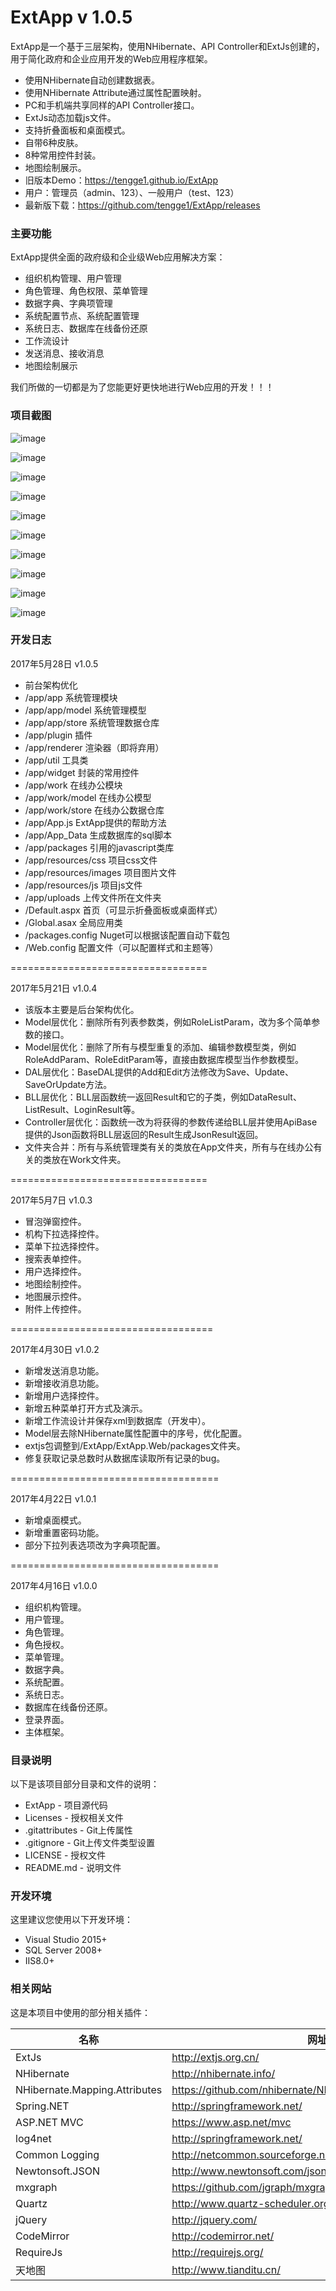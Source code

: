 # ExtApp v 1.0.5

ExtApp是一个基于三层架构，使用NHibernate、API Controller和ExtJs创建的，用于简化政府和企业应用开发的Web应用程序框架。

  - 使用NHibernate自动创建数据表。
  - 使用NHibernate Attribute通过属性配置映射。
  - PC和手机端共享同样的API Controller接口。
  - ExtJs动态加载js文件。
  - 支持折叠面板和桌面模式。
  - 自带6种皮肤。
  - 8种常用控件封装。
  - 地图绘制展示。
  - 旧版本Demo：https://tengge1.github.io/ExtApp
  - 用户：管理员（admin、123）、一般用户（test、123）
  - 最新版下载：https://github.com/tengge1/ExtApp/releases

### 主要功能

ExtApp提供全面的政府级和企业级Web应用解决方案：

* 组织机构管理、用户管理
* 角色管理、角色权限、菜单管理
* 数据字典、字典项管理
* 系统配置节点、系统配置管理
* 系统日志、数据库在线备份还原
* 工作流设计
* 发送消息、接收消息
* 地图绘制展示

我们所做的一切都是为了您能更好更快地进行Web应用的开发！！！

### 项目截图

![image](https://github.com/tengge1/ExtApp/blob/master/%E5%9B%BE%E7%89%87/%E5%9B%BE%E7%89%871.PNG)
 
![image](https://github.com/tengge1/ExtApp/blob/master/%E5%9B%BE%E7%89%87/%E5%9B%BE%E7%89%872.PNG)
 
![image](https://github.com/tengge1/ExtApp/blob/master/%E5%9B%BE%E7%89%87/%E5%9C%B0%E5%9B%BE%E5%B1%95%E7%A4%BA%E6%8E%A7%E4%BB%B6.PNG)
  
![image](https://github.com/tengge1/ExtApp/blob/master/%E5%9B%BE%E7%89%87/%E5%9C%B0%E5%9B%BE%E7%BB%98%E5%88%B6%E6%8E%A7%E4%BB%B6.PNG)
   
![image](https://github.com/tengge1/ExtApp/blob/master/%E5%9B%BE%E7%89%87/%E5%B7%A5%E4%BD%9C%E6%B5%81%E8%AE%BE%E8%AE%A1.PNG)
    
![image](https://github.com/tengge1/ExtApp/blob/master/%E5%9B%BE%E7%89%87/%E6%A1%8C%E9%9D%A21.png)
     
![image](https://github.com/tengge1/ExtApp/blob/master/%E5%9B%BE%E7%89%87/%E6%A1%8C%E9%9D%A22.png)

![image](https://github.com/tengge1/ExtApp/blob/master/%E5%9B%BE%E7%89%87/%E6%A1%8C%E9%9D%A23.png)

![image](https://github.com/tengge1/ExtApp/blob/master/%E5%9B%BE%E7%89%87/%E7%94%A8%E6%88%B7%E9%80%89%E6%8B%A9%E6%8E%A7%E4%BB%B6.PNG)

![image](https://github.com/tengge1/ExtApp/blob/master/%E5%9B%BE%E7%89%87/%E9%99%84%E4%BB%B6%E4%B8%8A%E4%BC%A0%E6%8E%A7%E4%BB%B6.PNG)
  


### 开发日志

2017年5月28日 v1.0.5

* 前台架构优化
* /app/app          系统管理模块
* /app/app/model    系统管理模型
* /app/app/store    系统管理数据仓库
* /app/plugin       插件
* /app/renderer     渲染器（即将弃用）
* /app/util         工具类
* /app/widget       封装的常用控件
* /app/work         在线办公模块
* /app/work/model   在线办公模型
* /app/work/store   在线办公数据仓库
* /app/App.js       ExtApp提供的帮助方法
* /app/App_Data     生成数据库的sql脚本
* /app/packages     引用的javascript类库
* /app/resources/css  项目css文件
* /app/resources/images 项目图片文件
* /app/resources/js   项目js文件
* /app/uploads      上传文件所在文件夹
* /Default.aspx     首页（可显示折叠面板或桌面样式）
* /Global.asax      全局应用类
* /packages.config  Nuget可以根据该配置自动下载包
* /Web.config       配置文件（可以配置样式和主题等）

==================================

2017年5月21日 v1.0.4

* 该版本主要是后台架构优化。
* Model层优化：删除所有列表参数类，例如RoleListParam，改为多个简单参数的接口。
* Model层优化：删除了所有与模型重复的添加、编辑参数模型类，例如RoleAddParam、RoleEditParam等，直接由数据库模型当作参数模型。
* DAL层优化：BaseDAL提供的Add和Edit方法修改为Save、Update、SaveOrUpdate方法。
* BLL层优化：BLL层函数统一返回Result和它的子类，例如DataResult、ListResult、LoginResult等。
* Controller层优化：函数统一改为将获得的参数传递给BLL层并使用ApiBase提供的Json函数将BLL层返回的Result生成JsonResult返回。
* 文件夹合并：所有与系统管理类有关的类放在App文件夹，所有与在线办公有关的类放在Work文件夹。

==================================

2017年5月7日 v1.0.3

* 冒泡弹窗控件。
* 机构下拉选择控件。
* 菜单下拉选择控件。
* 搜索表单控件。
* 用户选择控件。
* 地图绘制控件。
* 地图展示控件。
* 附件上传控件。

===================================

2017年4月30日 v1.0.2

* 新增发送消息功能。
* 新增接收消息功能。
* 新增用户选择控件。
* 新增五种菜单打开方式及演示。
* 新增工作流设计并保存xml到数据库（开发中）。
* Model层去除NHibernate属性配置中的序号，优化配置。
* extjs包调整到/ExtApp/ExtApp.Web/packages文件夹。
* 修复获取记录总数时从数据库读取所有记录的bug。

====================================

2017年4月22日 v1.0.1
 
* 新增桌面模式。
* 新增重置密码功能。
* 部分下拉列表选项改为字典项配置。

====================================

2017年4月16日 v1.0.0

* 组织机构管理。
* 用户管理。
* 角色管理。
* 角色授权。
* 菜单管理。
* 数据字典。
* 系统配置。
* 系统日志。
* 数据库在线备份还原。
* 登录界面。
* 主体框架。

### 目录说明

以下是该项目部分目录和文件的说明：

* ExtApp - 项目源代码
* Licenses - 授权相关文件
* .gitattributes - Git上传属性
* .gitignore - Git上传文件类型设置
* LICENSE - 授权文件
* README.md - 说明文件

### 开发环境

这里建议您使用以下开发环境：

* Visual Studio 2015+
* SQL Server 2008+
* IIS8.0+

### 相关网站

这是本项目中使用的部分相关插件：

| 名称 | 网址 |
| ------ | ------ |
| ExtJs | http://extjs.org.cn/ |
| NHibernate | http://nhibernate.info/ |
| NHibernate.Mapping.Attributes | https://github.com/nhibernate/NHibernate.Mapping.Attributes |
| Spring.NET | http://springframework.net/ |
| ASP.NET MVC | https://www.asp.net/mvc |
| log4net | http://springframework.net/ |
| Common Logging | http://netcommon.sourceforge.net/ |
| Newtonsoft.JSON | http://www.newtonsoft.com/json |
| mxgraph | https://github.com/jgraph/mxgraph |
| Quartz | http://www.quartz-scheduler.org/ |
| jQuery | http://jquery.com/ |
| CodeMirror | http://codemirror.net/ |
| RequireJs | http://requirejs.org/ |
| 天地图 | http://www.tianditu.cn/ |
